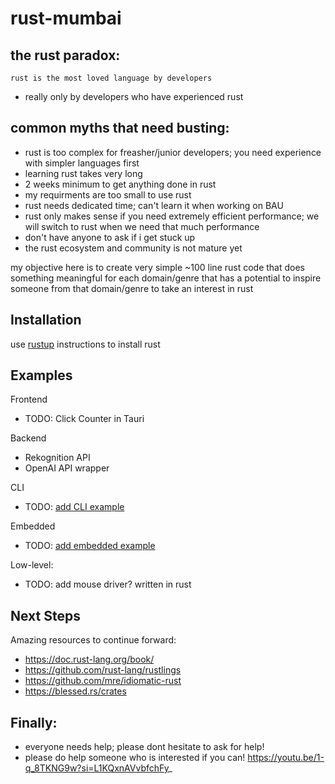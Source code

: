 # rust-mumbai

## the rust paradox:
`rust is the most loved language by developers`
 - really only by developers who have experienced rust

## common myths that need busting:
 - rust is too complex for freasher/junior developers; you need experience with simpler languages first
 - learning rust takes very long
 - 2 weeks minimum to get anything done in rust
 - my requirments are too small to use rust
 - rust needs dedicated time; can't learn it when working on BAU
 - rust only makes sense if you need extremely efficient performance; we will switch to rust when we need that much performance
 - don't have anyone to ask if i get stuck up
 - the rust ecosystem and community is not mature yet


my objective here is to create very simple ~100 line rust code that does something meaningful for each domain/genre that has a potential to inspire someone from that domain/genre to take an interest in rust

## Installation
use [rustup](https://www.rust-lang.org/tools/install) instructions to install rust

## Examples
Frontend
  - TODO: Click Counter in Tauri

Backend
  - Rekognition API
  - OpenAI API wrapper

CLI
  - TODO: [add CLI example](https://github.com/clap-rs/clap/blob/0134f45ff0e2e2be8c451565e4fbf5d3cb7b7cfd/examples/git-derive.md)

Embedded
  - TODO: [add embedded example](https://docs.rust-embedded.org/book/)

Low-level:
  - TODO: add mouse driver? written in rust

## Next Steps
Amazing resources to continue forward:
 - https://doc.rust-lang.org/book/
 - https://github.com/rust-lang/rustlings
 - https://github.com/mre/idiomatic-rust
 - https://blessed.rs/crates

## Finally:
 - everyone needs help; please dont hesitate to ask for help!
 - please do help someone who is interested if you can!
https://youtu.be/1-q_8TKNG9w?si=L1KQxnAVvbfchFy_
